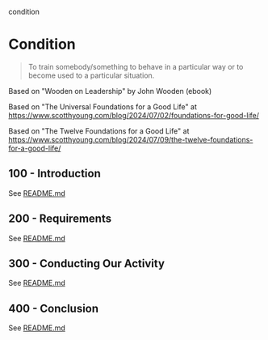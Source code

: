 condition
# Condition

> To train somebody/something to behave in a particular way or to become used to a particular situation.

Based on "Wooden on Leadership" by John Wooden (ebook)

Based on "The Universal Foundations for a Good Life" at https://www.scotthyoung.com/blog/2024/07/02/foundations-for-good-life/

Based on "The Twelve Foundations for a Good Life" at https://www.scotthyoung.com/blog/2024/07/09/the-twelve-foundations-for-a-good-life/

## 100 - Introduction

See [README.md](./100/README.md)

## 200 - Requirements

See [README.md](./200/README.md)

## 300 - Conducting Our Activity

See [README.md](./300/README.md)

## 400 - Conclusion

See [README.md](./400/README.md)
